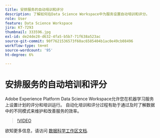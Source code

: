 ```yaml
---
title: 安排服务的自动培训和评分
description: 了解如何在Data Science Workspace中为服务设置自动培训和评分。
role: User
feature: Data Science Workspace
jira: KT-7293
thumbnail: 333596.jpg
exl-id: de24de28-d632-4fa5-b5b7-71f638a523ac
source-git-commit: 90f7621536573f60ac6585404b1ac0e49cb08496
workflow-type: tm+mt
source-wordcount: '95'
ht-degree: 6%

---
```


# 安排服务的自动培训和评分

Adobe Experience Platform Data Science Workspace允许您在机器学习服务上设置计划的评分和培训运行。 自动化培训和评分过程有助于通过及时了解数据中的不同模式来维护和改善服务的效率。

>[!VIDEO](https://video.tv.adobe.com/v/333596?quality=12&learn=on)

欲知更多信息，请访问 [数据科学工作区文档](https://experienceleague.adobe.com/docs/experience-platform/data-science-workspace/home.html?lang=zh-Hans).